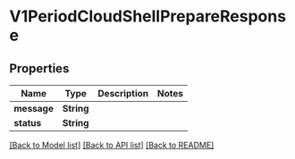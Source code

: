 # V1PeriodCloudShellPrepareResponse

## Properties

Name | Type | Description | Notes
------------ | ------------- | ------------- | -------------
**message** | **String** |  | 
**status** | **String** |  | 

[[Back to Model list]](../README.md#documentation-for-models) [[Back to API list]](../README.md#documentation-for-api-endpoints) [[Back to README]](../README.md)


